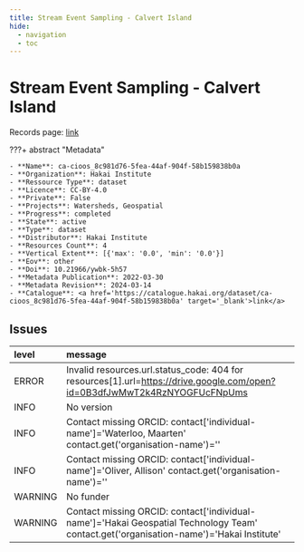 ```yaml
---
title: Stream Event Sampling - Calvert Island
hide:
  - navigation
  - toc
---
```


# Stream Event Sampling - Calvert Island

Records page: <a href='https://catalogue.hakai.org/dataset/ca-cioos_8c981d76-5fea-44af-904f-58b159838b0a' target='_blank'>link</a>

???+ abstract "Metadata"

    - **Name**: ca-cioos_8c981d76-5fea-44af-904f-58b159838b0a 
    - **Organization**: Hakai Institute 
    - **Ressource Type**: dataset 
    - **Licence**: CC-BY-4.0 
    - **Private**: False 
    - **Projects**: Watersheds, Geospatial 
    - **Progress**: completed 
    - **State**: active 
    - **Type**: dataset 
    - **Distributor**: Hakai Institute 
    - **Resources Count**: 4 
    - **Vertical Extent**: [{'max': '0.0', 'min': '0.0'}] 
    - **Eov**: other 
    - **Doi**: 10.21966/ywbk-5h57 
    - **Metadata Publication**: 2022-03-30 
    - **Metadata Revision**: 2024-03-14 
    - **Catalogue**: <a href='https://catalogue.hakai.org/dataset/ca-cioos_8c981d76-5fea-44af-904f-58b159838b0a' target='_blank'>link</a> 

<div id='map'></div>




## Issues
| level   | message                                                                                                                                 |
|:--------|:----------------------------------------------------------------------------------------------------------------------------------------|
| ERROR   | Invalid resources.url.status_code: 404 for resources[1].url=https://drive.google.com/open?id=0B3dfJwMwT2k4RzNYOGFUcFNpUms               |
| INFO    | No version                                                                                                                              |
| INFO    | Contact missing ORCID: contact['individual-name']='Waterloo, Maarten' contact.get('organisation-name')=''                               |
| INFO    | Contact missing ORCID: contact['individual-name']='Oliver, Allison' contact.get('organisation-name')=''                                 |
| WARNING | No funder                                                                                                                               |
| WARNING | Contact missing ORCID: contact['individual-name']='Hakai Geospatial Technology Team' contact.get('organisation-name')='Hakai Institute' |


<script>
   document.addEventListener("DOMContentLoaded", function() {
    var map = L.map('map').setView([51.505, -125.09], 5);
    L.tileLayer('https://tile.openstreetmap.org/{z}/{x}/{y}.png', {
        maxZoom: 19,
        attribution: '&copy; <a href="http://www.openstreetmap.org/copyright">OpenStreetMap</a>'
    }).addTo(map);
    var geojsonFeature = {
        "type": "Feature",
        "properties": {
            "name" : "Stream Event Sampling - Calvert Island"
        },
        "geometry": {'type': 'Polygon', 'coordinates': [[[-128.1438446044922, 51.62526373476129], [-127.9639434814453, 51.62526373476129], [-127.9639434814453, 51.67809055534988], [-128.1438446044922, 51.67809055534988], [-128.1438446044922, 51.62526373476129]]]}
    }
    L.geoJSON(geojsonFeature).addTo(map);
   })
</script>